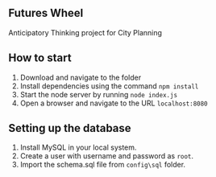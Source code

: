 ## Futures Wheel
Anticipatory Thinking project for City Planning

## How to start
1. Download and navigate to the folder
2. Install dependencies using the command `npm install`
3. Start the node server by running `node index.js`
4. Open a browser and navigate to the URL `localhost:8080`

## Setting up the database
1. Install MySQL in your local system.
2. Create a user with username and password as `root`.
3. Import the schema.sql file from `config\sql` folder.
